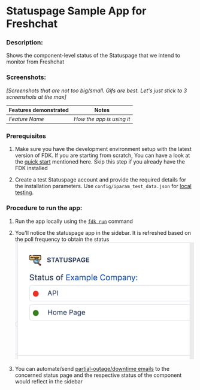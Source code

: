 # Statuspage Sample App for Freshchat

### Description:

Shows the component-level status of the Statuspage that we intend to monitor from Freshchat

### Screenshots:

_[Screenshots that are not too big/small. Gifs are best. Let's just stick to 3 screenshots at the max]_

Features demonstrated | Notes
-------------------- | ------
 _Feature Name_ | _How the app is using it_

### Prerequisites

1. Make sure you have the development environment setup with the latest version of FDK. If you are starting from scratch, You can have a look at the  [quick start](https://developers.freshchat.com/v2/docs/quick-start/) mentioned here. Skip this step if you already have the FDK installed

2. Create a test Statuspage account and provide the required details for the installation parameters. Use `config/iparam_test_data.json` for [local testing](https://developers.freshchat.com/v2/docs/quick-start/#test_your_app).

### Procedure to run the app:
1. Run the app locally using the [`fdk run`](https://developers.freshchat.com/v2/docs/freshworks-cli/#run) command

2. You'll notice the statuspage app in the sidebar.
It is refreshed based on the poll frequency to obtain the status
![Screenshot](app/demo.png)

3. You can automate/send [partial-outage/downtime emails](https://help.statuspage.io/help/getting-started-with-email-automation) to the concerned status page and the respective status of the component would reflect in the sidebar
